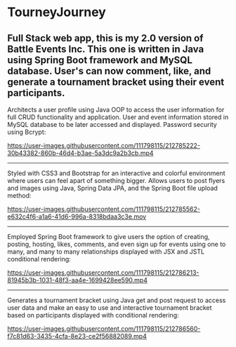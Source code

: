 # TourneyJourney
Full Stack web app, this is my 2.0 version of Battle Events Inc. This one is written in Java using Spring Boot framework and MySQL database. User's can now comment, like, and generate a tournament bracket using their event participants.
---

Architects a user profile using Java OOP to access the user information for full CRUD functionality and application. User and event information stored in MySQL database to be later accessed and displayed. Password security using Bcrypt:

https://user-images.githubusercontent.com/111798115/212785222-30b43382-860b-46d4-b3ae-5a3dc9a2b3cb.mp4

---
Styled with CSS3 and Bootstrap for an interactive and colorful environment where users can feel apart of something bigger. Allows users to post flyers and images using Java, Spring Data JPA, and the Spring Boot file upload method:

https://user-images.githubusercontent.com/111798115/212785562-e632c4f6-a1a6-41d6-996a-8318bdaa3c3e.mov

---
Employed Spring Boot framework to give users the option of creating, posting, hosting, likes, comments, and even sign up for events using one to many, and many to many relationships displayed with JSX and JSTL conditional rendering:



https://user-images.githubusercontent.com/111798115/212786213-81945b3b-1031-48f3-aa4e-1699428ee590.mp4

---
Generates a tournament bracket using Java get and post request to access user data and make an easy to use and interactive tournament bracket based on participants displayed with conditional rendering:


https://user-images.githubusercontent.com/111798115/212786560-f7c81d63-3435-4cfa-8e23-ce2f56882089.mp4


